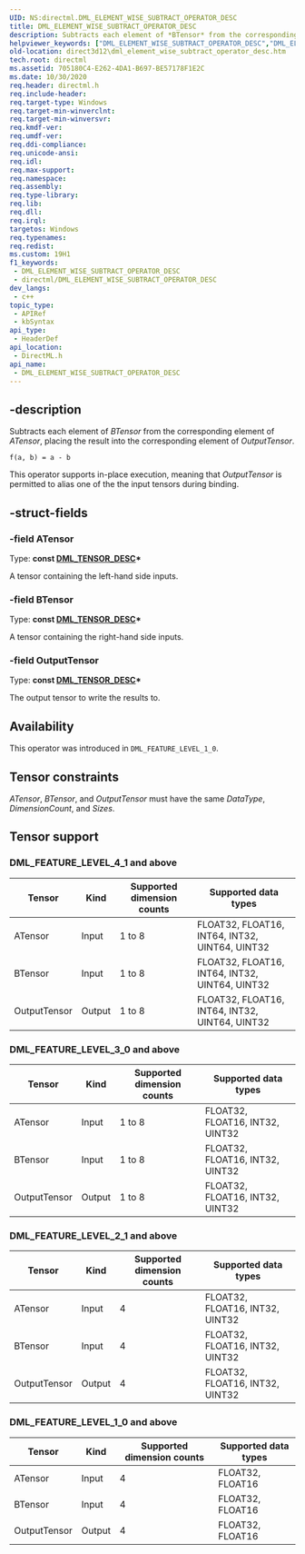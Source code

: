 ```yaml
---
UID: NS:directml.DML_ELEMENT_WISE_SUBTRACT_OPERATOR_DESC
title: DML_ELEMENT_WISE_SUBTRACT_OPERATOR_DESC
description: Subtracts each element of *BTensor* from the corresponding element of *ATensor*, placing the result into the corresponding element of *OutputTensor*.
helpviewer_keywords: ["DML_ELEMENT_WISE_SUBTRACT_OPERATOR_DESC","DML_ELEMENT_WISE_SUBTRACT_OPERATOR_DESC structure","direct3d12.dml_element_wise_subtract_operator_desc","directml/DML_ELEMENT_WISE_SUBTRACT_OPERATOR_DESC"]
old-location: direct3d12\dml_element_wise_subtract_operator_desc.htm
tech.root: directml
ms.assetid: 705180C4-E262-4DA1-B697-BE57178F1E2C
ms.date: 10/30/2020
req.header: directml.h
req.include-header: 
req.target-type: Windows
req.target-min-winverclnt: 
req.target-min-winversvr: 
req.kmdf-ver: 
req.umdf-ver: 
req.ddi-compliance: 
req.unicode-ansi: 
req.idl: 
req.max-support: 
req.namespace: 
req.assembly: 
req.type-library: 
req.lib: 
req.dll: 
req.irql: 
targetos: Windows
req.typenames: 
req.redist: 
ms.custom: 19H1
f1_keywords:
 - DML_ELEMENT_WISE_SUBTRACT_OPERATOR_DESC
 - directml/DML_ELEMENT_WISE_SUBTRACT_OPERATOR_DESC
dev_langs:
 - c++
topic_type:
 - APIRef
 - kbSyntax
api_type:
 - HeaderDef
api_location:
 - DirectML.h
api_name:
 - DML_ELEMENT_WISE_SUBTRACT_OPERATOR_DESC
---
```


## -description

Subtracts each element of *BTensor* from the corresponding element of *ATensor*, placing the result into the corresponding element of *OutputTensor*.

```
f(a, b) = a - b
```

This operator supports in-place execution, meaning that *OutputTensor* is permitted to alias one of the the input tensors during binding.

## -struct-fields

### -field ATensor

Type: **const [DML_TENSOR_DESC](/windows/win32/api/directml/ns-directml-dml_tensor_desc)\***

A tensor containing the left-hand side inputs.

### -field BTensor

Type: **const [DML_TENSOR_DESC](/windows/win32/api/directml/ns-directml-dml_tensor_desc)\***

A tensor containing the right-hand side inputs.

### -field OutputTensor

Type: **const [DML_TENSOR_DESC](/windows/win32/api/directml/ns-directml-dml_tensor_desc)\***

The output tensor to write the results to.

## Availability
This operator was introduced in `DML_FEATURE_LEVEL_1_0`.

## Tensor constraints
*ATensor*, *BTensor*, and *OutputTensor* must have the same *DataType*, *DimensionCount*, and *Sizes*.

## Tensor support

### DML_FEATURE_LEVEL_4_1 and above
| Tensor | Kind | Supported dimension counts | Supported data types |
| ------ | ---- | -------------------------- | -------------------- |
| ATensor | Input | 1 to 8 | FLOAT32, FLOAT16, INT64, INT32, UINT64, UINT32 |
| BTensor | Input | 1 to 8 | FLOAT32, FLOAT16, INT64, INT32, UINT64, UINT32 |
| OutputTensor | Output | 1 to 8 | FLOAT32, FLOAT16, INT64, INT32, UINT64, UINT32 |

### DML_FEATURE_LEVEL_3_0 and above
| Tensor | Kind | Supported dimension counts | Supported data types |
| ------ | ---- | -------------------------- | -------------------- |
| ATensor | Input | 1 to 8 | FLOAT32, FLOAT16, INT32, UINT32 |
| BTensor | Input | 1 to 8 | FLOAT32, FLOAT16, INT32, UINT32 |
| OutputTensor | Output | 1 to 8 | FLOAT32, FLOAT16, INT32, UINT32 |

### DML_FEATURE_LEVEL_2_1 and above
| Tensor | Kind | Supported dimension counts | Supported data types |
| ------ | ---- | -------------------------- | -------------------- |
| ATensor | Input | 4 | FLOAT32, FLOAT16, INT32, UINT32 |
| BTensor | Input | 4 | FLOAT32, FLOAT16, INT32, UINT32 |
| OutputTensor | Output | 4 | FLOAT32, FLOAT16, INT32, UINT32 |

### DML_FEATURE_LEVEL_1_0 and above
| Tensor | Kind | Supported dimension counts | Supported data types |
| ------ | ---- | -------------------------- | -------------------- |
| ATensor | Input | 4 | FLOAT32, FLOAT16 |
| BTensor | Input | 4 | FLOAT32, FLOAT16 |
| OutputTensor | Output | 4 | FLOAT32, FLOAT16 |
